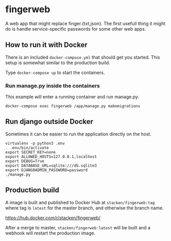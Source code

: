 # fingerweb

A web app that might replace finger.{txt,json}.
The first usefull thing it might do is handle service-specific passwords
for some other web apps.

## How to run it with Docker

There is an included `docker-compose.yml` that should get you started.
This setup is somewhat similar to the production build.

Type `docker-compose up` to start the containers.

### Run manage.py inside the containers

This example will enter a running container and run manage.py.

```
docker-compose exec fingerweb /app/manage.py makemigrations
```

## Run django outside Docker

Sometimes it can be easier to run the application directly on the host.

```
virtualenv -p python3 .env
. .env/bin/activate
export SECRET_KEY=none
export ALLOWED_HOSTS=127.0.0.1,localhost
export DEBUG=True
export DATABASE_URL=sqlite:///db.sqlite3
export DJANGOADMIN_PASSWORD=password
./manage.py
```

## Production build

A image is built and published to Docker Hub at `stacken/fingerweb:tag` where
tag is `latest` for the master branch, and otherwise the branch name.

https://hub.docker.com/r/stacken/fingerweb/

After a merge to master, `stacken/fingerweb:latest` will be built and a webhook
will restart the production image.
